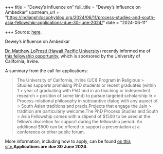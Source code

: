 +++
title = "Dewey’s influence on"
full_title = "Dewey’s influence on Ambedkar"
upstream_url = "https://indianphilosophyblog.org/2024/06/11/process-studies-and-south-asia-fellowship-applications-due-30-june-2024/"
date = "2024-06-11"

+++
Source: [here](https://indianphilosophyblog.org/2024/06/11/process-studies-and-south-asia-fellowship-applications-due-30-june-2024/).

Dewey’s influence on Ambedkar

[Dr. Matthew LoPresti (Hawaii Pacific University)](https://www.hpu.edu/faculty/cla/matthew-lopresti.html) recently informed me of [this fellowship opportunity](https://sites.google.com/view/uciprocess-sasia-fellowship/home), which is sponsored by the University of California, Irvine.

A summary from the call for applications:

> The University of California, Irvine (UCI) Program in Religious > Studies supports promising PhD students or recent graduates (within 1 > year of graduating with PhD and in an teaching or independent research > position of some kind) to pursue targeted scholarship in > Process-relational philosophy in substantive dialog with any aspect of > South Asian traditions and praxis.Projects that engage the Jain > tradition are particularly welcome.The PhD Process Studies and South > Asia Fellowship comes with a stipend of $1500 to be used at the fellow’s discretion for support during the fellowship period. An additional $500 can be offered to support a presentation at a conference or other public forum.

More information, including how to apply, can be found [on this site.](https://sites.google.com/view/uciprocess-sasia-fellowship/home)**Applications are due 30 June 2024.**

